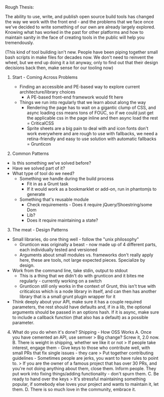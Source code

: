 Rough Thesis:

The ability to use, write, and publish open source build tools has
changed the way we work with the  front end - and the problems that we
face once we've decided to write something of our own are already
largely explored. Knowing what has worked in the past for other
platforms and how to maintain sanity in the face of creating tools in
the public will help you tremendously.

(This kind of tool building isn't new. People have been piping together
small bash scripts in make files for decades now. We don't need to
reinvent the wheel, but we end up doing it a lot anyway, only to find
out that their design decisions back then, make sense for our tooling
now)


1. Start - Coming Across Problems
   * Finding an accessible and PE-based way to explore current
architecture/library choices
      * A PE-based front-end framework would fit here
   * Things we run into regularly that we learn about along the way
      * Rendering the page has to wait on a gigantic clump of CSS,
and async loading css means tons of FOUC, so if we could just get the
applicable css in the page inline and then async load the rest =
CriticalCSS
      * Sprite sheets are a big pain to deal with and icon fonts
don't work everywhere and are rough to use with fallbacks, we need a
retina-friendly and easy to use solution with automatic fallbacks =
Grunticon

2. Common Patterns
  * Is this something we've solved before?
  * Have we solved part of it?
  * What type of tool do we need?
    * Something we handle during the build process
      * Fit in as a Grunt task
      * If it would work as a bookmarklet or add-on, run in
phantomjs to generate
    * Something that's reusable module
      * Check requirements - Does it require jQuery/Shoestring/some Dom
      * Lib?
      * Does it require maintaining a state?

3. The meat - Design Patterns
  * Small libraries, do one thing well - follow the "unix philosophy"
    * Grunticon was originally a beast - now made up of 4
different parts, each individually tested and versioned
    * Arguments about small modules vs. frameworks don't really
apply here, these are tools, not large expected pieces. Specialize by
design.
  * Work from the command line, take stdin, output to stdout
    * This is a thing that we didn't do with grunticon and it
bites me regularly - currently working on a switch
    * Grunticon still only works in the context of Grunt, this
isn't true with criticalcss which is a node library in itself, and can
then has another library that is a small grunt plugin wrapper for it
  * Think deeply about your API, make sure it has a couple required
parameters, the rest should have defaults and, if in a lib, the
optional arguments should be passed in an options hash. If it is
async, make sure to include a callback function (that also has a
default) as a possible parameter.

4. What do you do when it's done? Shipping - How OSS Works
   A. Once you have cemented an API, use semver
       > Big change? Screw it, 2.0 now.
   B. There is weight in shipping, whether we like it or not
       > If people take interest, engage them
           - Give keys to those who contribute well, with small PRs
that fix single issues - they care
       > Put together contributing guidelines
           - Sometimes people are jerks, you want to have rules to point
             to.
       > If you are the owner of a famous project that has over 30
PRs, and you're not doing anything about them, close them. Inform
people. They put work into fixing things/adding functionality - don't
spurn them.
   C. Be ready to hand over the keys
       > It's stressful maintaining something popular, if somebody
else loves your project and wants to maintain it, let them.
   D. There is so much love in the community, embrace it.
